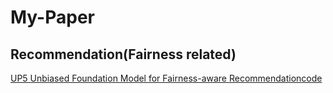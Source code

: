 # My-Paper
## Recommendation(Fairness related)
[UP5 Unbiased Foundation Model for Fairness-aware Recommendation](https://aclanthology.org/2024.eacl-long.114.pdf)[code](https://github.com/agiresearch/UP5)
